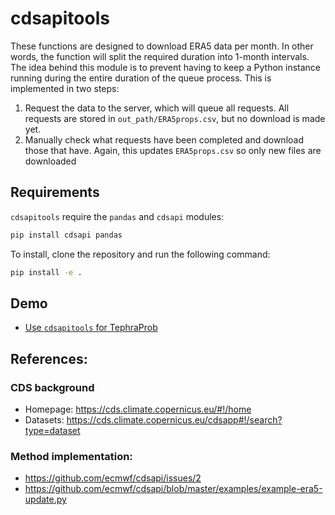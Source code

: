 # cdsapitools

These functions are designed to download ERA5 data per month. In other words, the function will split the required duration into 1-month intervals. The idea behind this module is to prevent having to keep a Python instance running during the entire duration of the queue process. This is implemented in two steps:

1. Request the data to the server, which will queue all requests. All requests are stored in `out_path/ERA5props.csv`, but no download is made yet. 
2. Manually check what requests have been completed and download those that have. Again, this updates `ERA5props.csv` so only new files are downloaded


## Requirements

`cdsapitools` require the `pandas` and `cdsapi` modules:

```bash
pip install cdsapi pandas
```

To install, clone the repository and run the following command:

```bash
pip install -e .
```

## Demo

- [Use `cdsapitools` for TephraProb](demo/demo_tephraProb.py)

## References:

### CDS background

- Homepage: https://cds.climate.copernicus.eu/#!/home
- Datasets: https://cds.climate.copernicus.eu/cdsapp#!/search?type=dataset


### Method implementation:

- https://github.com/ecmwf/cdsapi/issues/2
- https://github.com/ecmwf/cdsapi/blob/master/examples/example-era5-update.py
